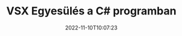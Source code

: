---
############################# Static ############################
layout: "auto-gen-merge"
date: 2022-11-10T10:07:23
draft: false
otherformats: mht mhtml odp ods odt one otp ott pdf pps ppsx ppt pptx rtf tex vdx

############################# Head ############################
head_title: "VSX fájlok egyesítése a C#-ban | VSX Egyesülés"
head_description: "Egyesítsen több VSX fájlt egyetlen fájlba a C# .NET dokumentumok egyesítő API-jával. Konkrét oldalak vagy oldaltartományok egyesítése a különböző dokumentumoktól egyetlen dokumentummá."

############################# Header ############################
title: "VSX Egyesülés a C# programban"
description: "Egyesítse a(z) VSX terméket néhány soros .NET kóddal."
bg_image: "https://cms.admin.containerize.com/templates/aspose/App_Themes/V3/images/bg/header1.png"
bg_overlay: false
button:
    enable: true
    icon: "fas fa-arrow-down"
    label: "Ingyenes próbaverzió letöltése"
    link: "https://downloads.groupdocs.com/merger/net"

############################# SubMenu ############################
submenu:
    enable: true

    left:
        img_alt: "GroupDocs.Merger for .NET"
        image: "https://cms.admin.containerize.com/templates/groupdocs/images/product-logos/90x90-noborder/groupdocs-merger-net.png"
        product: "GroupDocs.Merger"
        platform: ".NET"

    middle:
        button:

            # button loop
            - link: "https://apireference.groupdocs.com/merger/net"
              text: "API-referencia"

            # button loop
            - link: "https://github.com/groupdocs-merger"
              text: "Kódpéldák"

            # button loop
            - link: "https://products.groupdocs.app/merger/family"
              text: "Élő demók"

            # button loop
            - link: "https://purchase.groupdocs.com/pricing/merger/net"
              text: "Árazás"

    right:
        link_download: "https://downloads.groupdocs.com/merger"
        link_learn: "https://docs.groupdocs.com/merger/net"
        link_buy: "https://purchase.groupdocs.com"

############################# About ############################
about:
    enable: true
    title: "A GroupDocs.Merger for .NET API-ról"
    content: |
        A [GroupDocs.Merger for .NET](/hu/merger/net/) kényelmes megoldást kínál több PDF, Microsoft Office (Word, Excel, PowerPoint, OneNote), OpenDocument, HTML, képek és sok más dokumentumot egyetlen fájlba a .NET alkalmazásokon belül. A GroupDocs.Merger sok erőfeszítést takarít meg, mivel megengedett VSX dokumentumok egyesítése – nincs szükség harmadik féltől származó szoftverek, asztali alkalmazások vagy bővítmények telepítésére. Most már felesleges az idejét vesztegetni és manuálisan egyesíteni a fájlokat! A GroupDocs küldetése a legjobb minőség biztosítása és a dokumentumfeldolgozási munkafolyamatok egyszerűsítése.
        
        A GroupDocs.Merger API megfelelő választás olyan vállalati megoldásokhoz, amelyekhez fájlegyesítési funkciókra van szükség. Ezek az API-k jól támogatottak minden nagyobb operációs rendszeren és platformon, beleértve a .NET Framework, .NET Standard, .NET Core, Mono-t is.

############################# Steps ############################
steps:
    enable: true
    title_left: "Több VSX fájl egyesítése"
    content_left: |
        A [GroupDocs.Merger for .NET](/hu/merger/net/) megkönnyíti a .NET fejlesztői számára, hogy két vagy több VSX fájlt egyesítsenek alkalmazásaikban egy néhány egyszerű lépés.
        
        * Hozzon létre új példányt az **Merger**-ból, és adja meg a forrásdokumentum elérési útját konstruktor paraméterként.
        * Hívja a **Merger** osztály **Join**-ját, és adja át a második forrásdokumentum elérési utat.
        * Az egyesített dokumentum mentéséhez hívja a **Save** elemet az **Merger** osztályból.

    title_right: "rendszerkövetelmények"
    content_right: |
        A GroupDocs.Merger for .NET API-k minden nagyobb platformon és operációs rendszeren támogatottak. Mielőtt végrehajtaná az alábbi kódot, győződjön meg arról, hogy a következő előfeltételek telepítve vannak a rendszeren.

        * Operációs rendszerek: Microsoft Windows, Linux, MacOS
        * Fejlesztési környezetek: Visual Studio, Xamarin, MonoDevelop
        * Keretrendszerek: .NET Framework, .NET Standard, .NET Core, Mono
        * Töltse le a(z) GroupDocs.Merger for .NET legújabb verzióját innen: [NuGet](https://www.nuget.org/packages/groupdocs.merger)
         
    code: |
     {{% merger/additional-styles %}}
     {{< merger/code-merger title="VSX fájlok egyesítése a C# példakóddal">}}

        ```csharp    
        // Egyesítsen VSX fájlokat a GroupDocs.Merger API segítségével
        // Példányos egyesülés a bemeneti VSX dokumentummal
        using (Merger merger = new Merger("input1.vsx"))
          {
            // Hívja meg a Merger osztálypéldány csatlakozási metódusát, és adja meg a második forrásdokumentum elérési útját
            merger.Join("input2.vsx");
    
            // Hívja a Merger osztály példányának mentési metódusát az egyesített dokumentum mentéséhez
            merger.Save("merged-file.vsx");
          }
        ```
     {{< /merger/code-merger >}}

############################# Demos ############################
demos:
    enable: true
    title: "Élő bemutatók – Online alkalmazás dokumentumok egyesítésére"
    content: |
       Egyesítsen egynél több VSX fájlt most a [GroupDocs.Merger Live Demos](https://products.groupdocs.app/merger/vsx) webhely meglátogatásával.
       Az élő demónak a következő előnyei vannak.
        
############################# About Formats ############################
about_formats:
    enable: true

############################# More Formats ############################
more_formats:
    enable: true
    title: "Más dokumentumformátumok egyesítése"
    content: |
        A .NET dokumentum egyesítő API-t fájlformátumokhoz és képekhez. Egyesítsen néhány népszerű dokumentumformátumot az alábbiak szerint.

############################# Back to top ###############################
back_to_top:
    enable: true
---